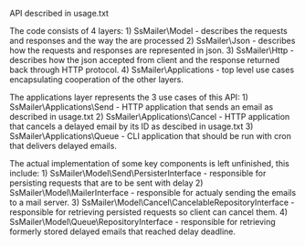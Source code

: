 API described in usage.txt

The code consists of 4 layers:
    1) SsMailer\Model - describes the requests and responses and the way the are processed
    2) SsMailer\Json - describes how the requests and responses are represented in json.
    3) SsMailer\Http - describes how the json accepted from client and the response returned back through HTTP protocol.
    4) SsMailer\Applications - top level use cases encapsulating cooperation of the other layers.

The applications layer represents the 3 use cases of this API:
    1) SsMailer\Applications\Send - HTTP application that sends an email as described in usage.txt
    2) SsMailer\Applications\Cancel - HTTP application that cancels a delayed email by its ID as descibed in usage.txt
    3) SsMailer\Applications\Queue - CLI application that should be run with cron that delivers delayed emails.

The actual implementation of some key components is left unfinished, this include:
    1) SsMailer\Model\Send\PersisterInterface - responsible for persisting requests that are to be sent with delay
    2) SsMailer\Model\MailerInterface - responsible for actualy sending the emails to a mail server.
    3) SsMailer\Model\Cancel\CancelableRepositoryInterface - responsible for retrieving persisted requests so client can cancel them.
    4) SsMailer\Model\Queue\RepositoryInterface - responsible for retrieving formerly stored delayed emails that reached delay deadline.
